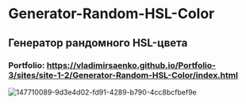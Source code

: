 # Generator-Random-HSL-Color

## Генератор рандомного HSL-цвета

### Portfolio: https://vladimirsaenko.github.io/Portfolio-3/sites/site-1-2/Generator-Random-HSL-Color/index.html

![147710089-9d3e4d02-fd91-4289-b790-4cc8bcfbef9e](https://user-images.githubusercontent.com/56477695/187038532-c595ed47-deb6-4138-aac3-48f803a96fdc.jpg)
